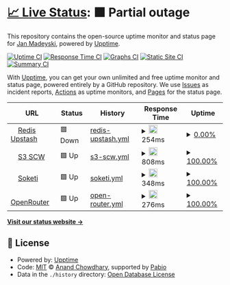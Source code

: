 # [📈 Live Status](https://jm-sky.github.io/upptime): <!--live status--> **🟧 Partial outage**

This repository contains the open-source uptime monitor and status page for [Jan Madeyski](https://jm-sky.github.io/upptime), powered by [Upptime](https://github.com/upptime/upptime).

[![Uptime CI](https://github.com/jm-sky/upptime/workflows/Uptime%20CI/badge.svg)](https://github.com/jm-sky/upptime/actions?query=workflow%3A%22Uptime+CI%22)
[![Response Time CI](https://github.com/jm-sky/upptime/workflows/Response%20Time%20CI/badge.svg)](https://github.com/jm-sky/upptime/actions?query=workflow%3A%22Response+Time+CI%22)
[![Graphs CI](https://github.com/jm-sky/upptime/workflows/Graphs%20CI/badge.svg)](https://github.com/jm-sky/upptime/actions?query=workflow%3A%22Graphs+CI%22)
[![Static Site CI](https://github.com/jm-sky/upptime/workflows/Static%20Site%20CI/badge.svg)](https://github.com/jm-sky/upptime/actions?query=workflow%3A%22Static+Site+CI%22)
[![Summary CI](https://github.com/jm-sky/upptime/workflows/Summary%20CI/badge.svg)](https://github.com/jm-sky/upptime/actions?query=workflow%3A%22Summary+CI%22)

With [Upptime](https://upptime.js.org), you can get your own unlimited and free uptime monitor and status page, powered entirely by a GitHub repository. We use [Issues](https://github.com/jm-sky/upptime/issues) as incident reports, [Actions](https://github.com/jm-sky/upptime/actions) as uptime monitors, and [Pages](https://jm-sky.github.io/upptime) for the status page.

<!--start: status pages-->
<!-- This summary is generated by Upptime (https://github.com/upptime/upptime) -->
<!-- Do not edit this manually, your changes will be overwritten -->
<!-- prettier-ignore -->
| URL | Status | History | Response Time | Uptime |
| --- | ------ | ------- | ------------- | ------ |
| <img alt="" src="https://icons.duckduckgo.com/ip3/divine-robin-10727.upstash.io.ico" height="13"> [Redis Upstash](https://divine-robin-10727.upstash.io) | 🟥 Down | [redis-upstash.yml](https://github.com/jm-sky/upp/commits/HEAD/history/redis-upstash.yml) | <details><summary><img alt="Response time graph" src="./graphs/redis-upstash/response-time-week.png" height="20"> 254ms</summary><br><a href="https://jm-sky.github.io/upptime/history/redis-upstash"><img alt="Response time 305" src="https://img.shields.io/endpoint?url=https%3A%2F%2Fraw.githubusercontent.com%2Fjm-sky%2Fupp%2FHEAD%2Fapi%2Fredis-upstash%2Fresponse-time.json"></a><br><a href="https://jm-sky.github.io/upptime/history/redis-upstash"><img alt="24-hour response time 232" src="https://img.shields.io/endpoint?url=https%3A%2F%2Fraw.githubusercontent.com%2Fjm-sky%2Fupp%2FHEAD%2Fapi%2Fredis-upstash%2Fresponse-time-day.json"></a><br><a href="https://jm-sky.github.io/upptime/history/redis-upstash"><img alt="7-day response time 254" src="https://img.shields.io/endpoint?url=https%3A%2F%2Fraw.githubusercontent.com%2Fjm-sky%2Fupp%2FHEAD%2Fapi%2Fredis-upstash%2Fresponse-time-week.json"></a><br><a href="https://jm-sky.github.io/upptime/history/redis-upstash"><img alt="30-day response time 305" src="https://img.shields.io/endpoint?url=https%3A%2F%2Fraw.githubusercontent.com%2Fjm-sky%2Fupp%2FHEAD%2Fapi%2Fredis-upstash%2Fresponse-time-month.json"></a><br><a href="https://jm-sky.github.io/upptime/history/redis-upstash"><img alt="1-year response time 305" src="https://img.shields.io/endpoint?url=https%3A%2F%2Fraw.githubusercontent.com%2Fjm-sky%2Fupp%2FHEAD%2Fapi%2Fredis-upstash%2Fresponse-time-year.json"></a></details> | <details><summary><a href="https://jm-sky.github.io/upptime/history/redis-upstash">0.00%</a></summary><a href="https://jm-sky.github.io/upptime/history/redis-upstash"><img alt="All-time uptime 0.00%" src="https://img.shields.io/endpoint?url=https%3A%2F%2Fraw.githubusercontent.com%2Fjm-sky%2Fupp%2FHEAD%2Fapi%2Fredis-upstash%2Fuptime.json"></a><br><a href="https://jm-sky.github.io/upptime/history/redis-upstash"><img alt="24-hour uptime 0.00%" src="https://img.shields.io/endpoint?url=https%3A%2F%2Fraw.githubusercontent.com%2Fjm-sky%2Fupp%2FHEAD%2Fapi%2Fredis-upstash%2Fuptime-day.json"></a><br><a href="https://jm-sky.github.io/upptime/history/redis-upstash"><img alt="7-day uptime 0.00%" src="https://img.shields.io/endpoint?url=https%3A%2F%2Fraw.githubusercontent.com%2Fjm-sky%2Fupp%2FHEAD%2Fapi%2Fredis-upstash%2Fuptime-week.json"></a><br><a href="https://jm-sky.github.io/upptime/history/redis-upstash"><img alt="30-day uptime 0.00%" src="https://img.shields.io/endpoint?url=https%3A%2F%2Fraw.githubusercontent.com%2Fjm-sky%2Fupp%2FHEAD%2Fapi%2Fredis-upstash%2Fuptime-month.json"></a><br><a href="https://jm-sky.github.io/upptime/history/redis-upstash"><img alt="1-year uptime 0.00%" src="https://img.shields.io/endpoint?url=https%3A%2F%2Fraw.githubusercontent.com%2Fjm-sky%2Fupp%2FHEAD%2Fapi%2Fredis-upstash%2Fuptime-year.json"></a></details>
| <img alt="" src="https://icons.duckduckgo.com/ip3/s3.pl-waw.scw.cloud.ico" height="13"> [S3 SCW](https://s3.pl-waw.scw.cloud) | 🟩 Up | [s3-scw.yml](https://github.com/jm-sky/upp/commits/HEAD/history/s3-scw.yml) | <details><summary><img alt="Response time graph" src="./graphs/s3-scw/response-time-week.png" height="20"> 808ms</summary><br><a href="https://jm-sky.github.io/upptime/history/s3-scw"><img alt="Response time 885" src="https://img.shields.io/endpoint?url=https%3A%2F%2Fraw.githubusercontent.com%2Fjm-sky%2Fupp%2FHEAD%2Fapi%2Fs3-scw%2Fresponse-time.json"></a><br><a href="https://jm-sky.github.io/upptime/history/s3-scw"><img alt="24-hour response time 1038" src="https://img.shields.io/endpoint?url=https%3A%2F%2Fraw.githubusercontent.com%2Fjm-sky%2Fupp%2FHEAD%2Fapi%2Fs3-scw%2Fresponse-time-day.json"></a><br><a href="https://jm-sky.github.io/upptime/history/s3-scw"><img alt="7-day response time 808" src="https://img.shields.io/endpoint?url=https%3A%2F%2Fraw.githubusercontent.com%2Fjm-sky%2Fupp%2FHEAD%2Fapi%2Fs3-scw%2Fresponse-time-week.json"></a><br><a href="https://jm-sky.github.io/upptime/history/s3-scw"><img alt="30-day response time 885" src="https://img.shields.io/endpoint?url=https%3A%2F%2Fraw.githubusercontent.com%2Fjm-sky%2Fupp%2FHEAD%2Fapi%2Fs3-scw%2Fresponse-time-month.json"></a><br><a href="https://jm-sky.github.io/upptime/history/s3-scw"><img alt="1-year response time 885" src="https://img.shields.io/endpoint?url=https%3A%2F%2Fraw.githubusercontent.com%2Fjm-sky%2Fupp%2FHEAD%2Fapi%2Fs3-scw%2Fresponse-time-year.json"></a></details> | <details><summary><a href="https://jm-sky.github.io/upptime/history/s3-scw">100.00%</a></summary><a href="https://jm-sky.github.io/upptime/history/s3-scw"><img alt="All-time uptime 100.00%" src="https://img.shields.io/endpoint?url=https%3A%2F%2Fraw.githubusercontent.com%2Fjm-sky%2Fupp%2FHEAD%2Fapi%2Fs3-scw%2Fuptime.json"></a><br><a href="https://jm-sky.github.io/upptime/history/s3-scw"><img alt="24-hour uptime 100.00%" src="https://img.shields.io/endpoint?url=https%3A%2F%2Fraw.githubusercontent.com%2Fjm-sky%2Fupp%2FHEAD%2Fapi%2Fs3-scw%2Fuptime-day.json"></a><br><a href="https://jm-sky.github.io/upptime/history/s3-scw"><img alt="7-day uptime 100.00%" src="https://img.shields.io/endpoint?url=https%3A%2F%2Fraw.githubusercontent.com%2Fjm-sky%2Fupp%2FHEAD%2Fapi%2Fs3-scw%2Fuptime-week.json"></a><br><a href="https://jm-sky.github.io/upptime/history/s3-scw"><img alt="30-day uptime 100.00%" src="https://img.shields.io/endpoint?url=https%3A%2F%2Fraw.githubusercontent.com%2Fjm-sky%2Fupp%2FHEAD%2Fapi%2Fs3-scw%2Fuptime-month.json"></a><br><a href="https://jm-sky.github.io/upptime/history/s3-scw"><img alt="1-year uptime 100.00%" src="https://img.shields.io/endpoint?url=https%3A%2F%2Fraw.githubusercontent.com%2Fjm-sky%2Fupp%2FHEAD%2Fapi%2Fs3-scw%2Fuptime-year.json"></a></details>
| <img alt="" src="https://icons.duckduckgo.com/ip3/saasbase-soketi.fly.dev.ico" height="13"> [Soketi](https://saasbase-soketi.fly.dev) | 🟩 Up | [soketi.yml](https://github.com/jm-sky/upp/commits/HEAD/history/soketi.yml) | <details><summary><img alt="Response time graph" src="./graphs/soketi/response-time-week.png" height="20"> 348ms</summary><br><a href="https://jm-sky.github.io/upptime/history/soketi"><img alt="Response time 371" src="https://img.shields.io/endpoint?url=https%3A%2F%2Fraw.githubusercontent.com%2Fjm-sky%2Fupp%2FHEAD%2Fapi%2Fsoketi%2Fresponse-time.json"></a><br><a href="https://jm-sky.github.io/upptime/history/soketi"><img alt="24-hour response time 451" src="https://img.shields.io/endpoint?url=https%3A%2F%2Fraw.githubusercontent.com%2Fjm-sky%2Fupp%2FHEAD%2Fapi%2Fsoketi%2Fresponse-time-day.json"></a><br><a href="https://jm-sky.github.io/upptime/history/soketi"><img alt="7-day response time 348" src="https://img.shields.io/endpoint?url=https%3A%2F%2Fraw.githubusercontent.com%2Fjm-sky%2Fupp%2FHEAD%2Fapi%2Fsoketi%2Fresponse-time-week.json"></a><br><a href="https://jm-sky.github.io/upptime/history/soketi"><img alt="30-day response time 371" src="https://img.shields.io/endpoint?url=https%3A%2F%2Fraw.githubusercontent.com%2Fjm-sky%2Fupp%2FHEAD%2Fapi%2Fsoketi%2Fresponse-time-month.json"></a><br><a href="https://jm-sky.github.io/upptime/history/soketi"><img alt="1-year response time 371" src="https://img.shields.io/endpoint?url=https%3A%2F%2Fraw.githubusercontent.com%2Fjm-sky%2Fupp%2FHEAD%2Fapi%2Fsoketi%2Fresponse-time-year.json"></a></details> | <details><summary><a href="https://jm-sky.github.io/upptime/history/soketi">100.00%</a></summary><a href="https://jm-sky.github.io/upptime/history/soketi"><img alt="All-time uptime 100.00%" src="https://img.shields.io/endpoint?url=https%3A%2F%2Fraw.githubusercontent.com%2Fjm-sky%2Fupp%2FHEAD%2Fapi%2Fsoketi%2Fuptime.json"></a><br><a href="https://jm-sky.github.io/upptime/history/soketi"><img alt="24-hour uptime 100.00%" src="https://img.shields.io/endpoint?url=https%3A%2F%2Fraw.githubusercontent.com%2Fjm-sky%2Fupp%2FHEAD%2Fapi%2Fsoketi%2Fuptime-day.json"></a><br><a href="https://jm-sky.github.io/upptime/history/soketi"><img alt="7-day uptime 100.00%" src="https://img.shields.io/endpoint?url=https%3A%2F%2Fraw.githubusercontent.com%2Fjm-sky%2Fupp%2FHEAD%2Fapi%2Fsoketi%2Fuptime-week.json"></a><br><a href="https://jm-sky.github.io/upptime/history/soketi"><img alt="30-day uptime 100.00%" src="https://img.shields.io/endpoint?url=https%3A%2F%2Fraw.githubusercontent.com%2Fjm-sky%2Fupp%2FHEAD%2Fapi%2Fsoketi%2Fuptime-month.json"></a><br><a href="https://jm-sky.github.io/upptime/history/soketi"><img alt="1-year uptime 100.00%" src="https://img.shields.io/endpoint?url=https%3A%2F%2Fraw.githubusercontent.com%2Fjm-sky%2Fupp%2FHEAD%2Fapi%2Fsoketi%2Fuptime-year.json"></a></details>
| <img alt="" src="https://icons.duckduckgo.com/ip3/openrouter.ai.ico" height="13"> [OpenRouter](https://openrouter.ai) | 🟩 Up | [open-router.yml](https://github.com/jm-sky/upp/commits/HEAD/history/open-router.yml) | <details><summary><img alt="Response time graph" src="./graphs/open-router/response-time-week.png" height="20"> 276ms</summary><br><a href="https://jm-sky.github.io/upptime/history/open-router"><img alt="Response time 267" src="https://img.shields.io/endpoint?url=https%3A%2F%2Fraw.githubusercontent.com%2Fjm-sky%2Fupp%2FHEAD%2Fapi%2Fopen-router%2Fresponse-time.json"></a><br><a href="https://jm-sky.github.io/upptime/history/open-router"><img alt="24-hour response time 408" src="https://img.shields.io/endpoint?url=https%3A%2F%2Fraw.githubusercontent.com%2Fjm-sky%2Fupp%2FHEAD%2Fapi%2Fopen-router%2Fresponse-time-day.json"></a><br><a href="https://jm-sky.github.io/upptime/history/open-router"><img alt="7-day response time 276" src="https://img.shields.io/endpoint?url=https%3A%2F%2Fraw.githubusercontent.com%2Fjm-sky%2Fupp%2FHEAD%2Fapi%2Fopen-router%2Fresponse-time-week.json"></a><br><a href="https://jm-sky.github.io/upptime/history/open-router"><img alt="30-day response time 267" src="https://img.shields.io/endpoint?url=https%3A%2F%2Fraw.githubusercontent.com%2Fjm-sky%2Fupp%2FHEAD%2Fapi%2Fopen-router%2Fresponse-time-month.json"></a><br><a href="https://jm-sky.github.io/upptime/history/open-router"><img alt="1-year response time 267" src="https://img.shields.io/endpoint?url=https%3A%2F%2Fraw.githubusercontent.com%2Fjm-sky%2Fupp%2FHEAD%2Fapi%2Fopen-router%2Fresponse-time-year.json"></a></details> | <details><summary><a href="https://jm-sky.github.io/upptime/history/open-router">100.00%</a></summary><a href="https://jm-sky.github.io/upptime/history/open-router"><img alt="All-time uptime 100.00%" src="https://img.shields.io/endpoint?url=https%3A%2F%2Fraw.githubusercontent.com%2Fjm-sky%2Fupp%2FHEAD%2Fapi%2Fopen-router%2Fuptime.json"></a><br><a href="https://jm-sky.github.io/upptime/history/open-router"><img alt="24-hour uptime 100.00%" src="https://img.shields.io/endpoint?url=https%3A%2F%2Fraw.githubusercontent.com%2Fjm-sky%2Fupp%2FHEAD%2Fapi%2Fopen-router%2Fuptime-day.json"></a><br><a href="https://jm-sky.github.io/upptime/history/open-router"><img alt="7-day uptime 100.00%" src="https://img.shields.io/endpoint?url=https%3A%2F%2Fraw.githubusercontent.com%2Fjm-sky%2Fupp%2FHEAD%2Fapi%2Fopen-router%2Fuptime-week.json"></a><br><a href="https://jm-sky.github.io/upptime/history/open-router"><img alt="30-day uptime 100.00%" src="https://img.shields.io/endpoint?url=https%3A%2F%2Fraw.githubusercontent.com%2Fjm-sky%2Fupp%2FHEAD%2Fapi%2Fopen-router%2Fuptime-month.json"></a><br><a href="https://jm-sky.github.io/upptime/history/open-router"><img alt="1-year uptime 100.00%" src="https://img.shields.io/endpoint?url=https%3A%2F%2Fraw.githubusercontent.com%2Fjm-sky%2Fupp%2FHEAD%2Fapi%2Fopen-router%2Fuptime-year.json"></a></details>

<!--end: status pages-->

[**Visit our status website →**](https://jm-sky.github.io/upptime)

## 📄 License

- Powered by: [Upptime](https://github.com/upptime/upptime)
- Code: [MIT](./LICENSE) © [Anand Chowdhary](https://anandchowdhary.com), supported by [Pabio](https://pabio.com)
- Data in the `./history` directory: [Open Database License](https://opendatacommons.org/licenses/odbl/1-0/)
